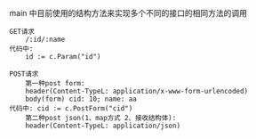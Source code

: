main 中目前使用的结构方法来实现多个不同的接口的相同方法的调用

```azure
GET请求
    /:id/:name
代码中: 
    id := c.Param("id")
```

```azure
POST请求
    第一种post form:
    header(Content-TypeL: application/x-www-form-urlencoded)
    body(form) cid: 10; name: aa
代码中: cid := c.PostForm("cid")
    第二种post json(1、map方式 2、接收结构体):
    header(Content-TypeL: application/json)
```
